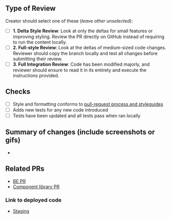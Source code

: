 ## Type of Review

Creator should select one of these (_leave other unselected_): 

- [ ] **1. Delta Style Review**: Look at only the deltas for small features or improving styling. Review the PR directly on GitHub instead of requiring to run the content locally.
- [ ] **2. Full-style Review**: Look at the deltas of medium-sized code changes. Reviewer should copy the branch locally and test all changes before submitting their review.
- [ ] **3. Full Integration Review**: Code has been modified majorly, and reviewer should ensure to read it in its entirety and execute the instructions provided.

## Checks

- [ ] Style and formatting conforms to [pull-request process and styleguides](https://dwelling.almanac.io/docs/engineering-processes-bKxy3uevBv9TK3fBSOs4mbTSXnWJNpHb)
- [ ] Adds new tests for any new code introduced
- [ ] Tests have been updated and all tests pass when ran locally

## Summary of changes (include screenshots or gifs)

- 

## Related PRs

- [BE PR](https://github.com/dwellinghq/dwelling-backend/pull/)
- [Component library PR](https://github.com/dwellinghq/ui-component-library/pull/)

### Link to deployed code

- [Staging](https://dwelling-fe-staging.herokuapp.com/)
